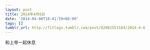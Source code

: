 ```yaml
---
layout: post
title: 2014年4月6日
date: '2014-04-08T18:41:59+08:00'
tags: []
tumblr_url: http://fitlogs.tumblr.com/post/82082553184/2014-4-6
---
```

和上帝一起休息
